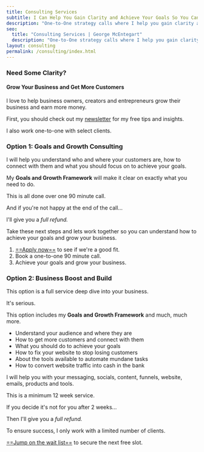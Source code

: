 ```yaml
---
title: Consulting Services
subtitle: I Can Help You Gain Clarity and Achieve Your Goals So You Can Grow Your Business
description: "One-to-One strategy calls where I help you gain clarity and achieve your goals, so you can grow your business."
seo:
  title: "Consulting Services | George McEntegart"
  description: "One-to-One strategy calls where I help you gain clarity and achieve your goals, so you can grow your business."
layout: consulting
permalink: /consulting/index.html
---
```


### Need Some Clarity?
#### Grow Your Business and Get More Customers

I love to help business owners, creators and entrepreneurs grow their business and earn more money. 

First, you should check out my [newsletter](/newsletter/) for my free tips and insights.

I also work one-to-one with select clients.

### Option 1: Goals and Growth Consulting

I will help you understand who and where your customers are, how to connect with them and what you should focus on to achieve your goals.

My **Goals and Growth Framework** will make it clear on exactly what you need to do.

This is all done over one 90 minute call.

And if you're not happy at the end of the call...

I'll give you a *full refund.*

Take these next steps and lets work together so you can understand how to achieve your goals and grow your business.

1. [==Apply now==](https://docs.google.com/forms/d/e/1FAIpQLSfa4xyRBOW0Nb6fMiMdxji5ndcPJ54yfYLGWPnQEsDadtML1Q/viewform) to see if we're a good fit.
2. Book a one-to-one 90 minute call.
3. Achieve your goals and grow your business.

### Option 2: Business Boost and Build

This option is a full service deep dive into your business.

It's serious.

This option includes my **Goals and Growth Framework** and much, much more.

- Understand your audience and where they are
- How to get more customers and connect with them
- What you should do to achieve your goals
- How to fix your website to stop losing customers
- About the tools available to automate mundane tasks
- How to convert website traffic into cash in the bank

I will help you with your messaging, socials, content, funnels, website, emails, products and tools.

This is a minimum 12 week service.

If you decide it's not for you after 2 weeks...

Then I'll give you a *full refund.*

To ensure success, I only work with a limited number of clients.

[==Jump on the wait list==](https://docs.google.com/forms/d/1TrTb1fe_STi33FVOLTNMPvf13x9l-MduVeq0nJ9bxUw/viewform) to secure the next free slot.